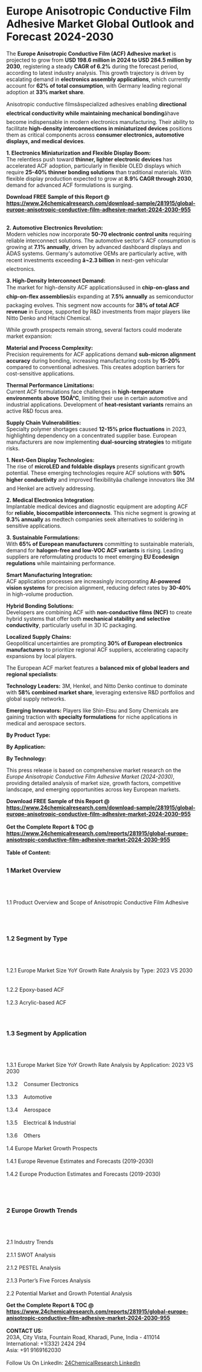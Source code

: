 <h1>Europe Anisotropic Conductive Film Adhesive Market Global Outlook and Forecast 2024-2030</h1><p>The <strong>Europe Anisotropic Conductive Film (ACF) Adhesive market</strong> is projected to grow from <strong>USD 198.6 million in 2024 to USD 284.5 million by 2030</strong>, registering a steady <strong>CAGR of 6.2%</strong> during the forecast period, according to latest industry analysis. This growth trajectory is driven by escalating demand in <strong>electronics assembly applications</strong>, which currently account for <strong>62% of total consumption</strong>, with Germany leading regional adoption at <strong>33% market share</strong>.</p><p>Anisotropic conductive filmsâspecialized adhesives enabling <strong>directional electrical conductivity while maintaining mechanical bonding</strong>âhave become indispensable in modern electronics manufacturing. Their ability to facilitate <strong>high-density interconnections in miniaturized devices</strong> positions them as critical components across <strong>consumer electronics, automotive displays, and medical devices</strong>.</p><p><strong>1. Electronics Miniaturization and Flexible Display Boom:</strong><br>
The relentless push toward <strong>thinner, lighter electronic devices</strong> has accelerated ACF adoption, particularly in flexible OLED displays which require <strong>25-40% thinner bonding solutions</strong> than traditional materials. With flexible display production expected to grow at <strong>8.9% CAGR through 2030</strong>, demand for advanced ACF formulations is surging.</p><div><b>Download FREE Sample of this Report @ 
            <a href="https://www.24chemicalresearch.com/download-sample/281915/global-europe-anisotropic-conductive-film-adhesive-market-2024-2030-955">
            https://www.24chemicalresearch.com/download-sample/281915/global-europe-anisotropic-conductive-film-adhesive-market-2024-2030-955</a></b></div><br><p><strong>2. Automotive Electronics Revolution:</strong><br>
Modern vehicles now incorporate <strong>50-70 electronic control units</strong> requiring reliable interconnect solutions. The automotive sector's ACF consumption is growing at <strong>7.1% annually</strong>, driven by advanced dashboard displays and ADAS systems. Germany's automotive OEMs are particularly active, with recent investments exceeding <strong>â¬2.3 billion</strong> in next-gen vehicular electronics.</p><p><strong>3. High-Density Interconnect Demand:</strong><br>
The market for high-density ACF applicationsâused in <strong>chip-on-glass and chip-on-flex assemblies</strong>âis expanding at <strong>7.5% annually</strong> as semiconductor packaging evolves. This segment now accounts for <strong>38% of total ACF revenue</strong> in Europe, supported by R&amp;D investments from major players like Nitto Denko and Hitachi Chemical.</p><p>While growth prospects remain strong, several factors could moderate market expansion:</p><p><strong>Material and Process Complexity:</strong> <br>
Precision requirements for ACF applications demand <strong>sub-micron alignment accuracy</strong> during bonding, increasing manufacturing costs by <strong>15-20%</strong> compared to conventional adhesives. This creates adoption barriers for cost-sensitive applications.</p><p><strong>Thermal Performance Limitations:</strong><br>
Current ACF formulations face challenges in <strong>high-temperature environments above 150Â°C</strong>, limiting their use in certain automotive and industrial applications. Development of <strong>heat-resistant variants</strong> remains an active R&amp;D focus area.</p><p><strong>Supply Chain Vulnerabilities:</strong><br>
Specialty polymer shortages caused <strong>12-15% price fluctuations</strong> in 2023, highlighting dependency on a concentrated supplier base. European manufacturers are now implementing <strong>dual-sourcing strategies</strong> to mitigate risks.</p><p><strong>1. Next-Gen Display Technologies:</strong><br>
The rise of <strong>microLED and foldable displays</strong> presents significant growth potential. These emerging technologies require ACF solutions with <strong>50% higher conductivity</strong> and improved flexibilityâa challenge innovators like 3M and Henkel are actively addressing.</p><p><strong>2. Medical Electronics Integration:</strong><br>
Implantable medical devices and diagnostic equipment are adopting ACF for <strong>reliable, biocompatible interconnects</strong>. This niche segment is growing at <strong>9.3% annually</strong> as medtech companies seek alternatives to soldering in sensitive applications.</p><p><strong>3. Sustainable Formulations:</strong><br>
With <strong>65% of European manufacturers</strong> committing to sustainable materials, demand for <strong>halogen-free and low-VOC ACF variants</strong> is rising. Leading suppliers are reformulating products to meet emerging <strong>EU Ecodesign regulations</strong> while maintaining performance.</p><p><strong>Smart Manufacturing Integration:</strong><br>
ACF application processes are increasingly incorporating <strong>AI-powered vision systems</strong> for precision alignment, reducing defect rates by <strong>30-40%</strong> in high-volume production.</p><p><strong>Hybrid Bonding Solutions:</strong><br>
Developers are combining ACF with <strong>non-conductive films (NCF)</strong> to create hybrid systems that offer both <strong>mechanical stability and selective conductivity</strong>, particularly useful in 3D IC packaging.</p><p><strong>Localized Supply Chains:</strong><br>
Geopolitical uncertainties are prompting <strong>30% of European electronics manufacturers</strong> to prioritize regional ACF suppliers, accelerating capacity expansions by local players.</p><p>The European ACF market features a <strong>balanced mix of global leaders and regional specialists</strong>:</p><p><strong>Technology Leaders:</strong> 3M, Henkel, and Nitto Denko continue to dominate with <strong>58% combined market share</strong>, leveraging extensive R&amp;D portfolios and global supply networks.</p><p><strong>Emerging Innovators:</strong> Players like Shin-Etsu and Sony Chemicals are gaining traction with <strong>specialty formulations</strong> for niche applications in medical and aerospace sectors.</p><p><strong>By Product Type:</strong></p><p><strong>By Application:</strong></p><p><strong>By Technology:</strong></p><p>This press release is based on comprehensive market research on the <em>Europe Anisotropic Conductive Film Adhesive Market (2024-2030)</em>, providing detailed analysis of market size, growth factors, competitive landscape, and emerging opportunities across key European markets.</p><div><b>Download FREE Sample of this Report @ 
            <a href="https://www.24chemicalresearch.com/download-sample/281915/global-europe-anisotropic-conductive-film-adhesive-market-2024-2030-955">
            https://www.24chemicalresearch.com/download-sample/281915/global-europe-anisotropic-conductive-film-adhesive-market-2024-2030-955</a></b></div><br><div><b>Get the Complete Report & TOC @ 
            <a href="https://www.24chemicalresearch.com/reports/281915/global-europe-anisotropic-conductive-film-adhesive-market-2024-2030-955">
            https://www.24chemicalresearch.com/reports/281915/global-europe-anisotropic-conductive-film-adhesive-market-2024-2030-955</a></b></div><br>
            <b>Table of Content:</b><p><h2><span style="font-size:16px"><strong>1 Market Overview&nbsp;&nbsp; &nbsp;</strong></span></h2><br />
<br />
<p>1.1 Product Overview and Scope of Anisotropic Conductive Film Adhesive&nbsp;</p><br />
<br />
<h2><strong><span style="font-size:16px">1.2 Segment by Type&nbsp;&nbsp; &nbsp;</span></strong></h2><br />
<br />
<p>1.2.1 Europe Market Size YoY Growth Rate Analysis by Type: 2023 VS 2030&nbsp;&nbsp; &nbsp;<br /><br />
1.2.2 Epoxy-based ACF&nbsp;&nbsp; &nbsp;<br /><br />
1.2.3 Acrylic-based ACF<br /><br />
<br />
<h2><span style="font-size:16px"><strong>1.3 Segment by Application&nbsp;&nbsp;</strong></span></h2><br />
<br />
<p>1.3.1 Europe Market Size YoY Growth Rate Analysis by Application: 2023 VS 2030&nbsp;&nbsp; &nbsp;<br /><br />
1.3.2&nbsp;&nbsp; &nbsp;Consumer Electronics<br /><br />
1.3.3&nbsp;&nbsp; &nbsp;Automotive<br /><br />
1.3.4&nbsp;&nbsp; &nbsp;Aerospace<br /><br />
1.3.5&nbsp;&nbsp; &nbsp;Electrical & Industrial<br /><br />
1.3.6&nbsp;&nbsp; &nbsp;Others<br /><br />
1.4 Europe Market Growth Prospects&nbsp;&nbsp; &nbsp;<br /><br />
1.4.1 Europe Revenue Estimates and Forecasts (2019-2030)&nbsp;&nbsp; &nbsp;<br /><br />
1.4.2 Europe Production Estimates and Forecasts (2019-2030)&nbsp;&nbsp;</p><br />
<br />
<h2><span style="font-size:16px"><strong>2 Europe Growth Trends&nbsp;&nbsp; &nbsp;</strong></span></h2><br />
<br />
<p>2.1 Industry Trends&nbsp;&nbsp; &nbsp;<br /><br />
2.1.1 SWOT Analysis&nbsp;&nbsp; &nbsp;<br /><br />
2.1.2 PESTEL Analysis&nbsp;&nbsp; &nbsp;<br /><br />
2.1.3 Porter&rsquo;s Five Forces Analysis&nbsp;&nbsp; &nbsp;<br /><br />
2.2 Potential Market and Growth Potential Analysis&nbsp;&nbsp; &nbsp;</p</p><div><b>Get the Complete Report & TOC @ 
            <a href="https://www.24chemicalresearch.com/reports/281915/global-europe-anisotropic-conductive-film-adhesive-market-2024-2030-955">
            https://www.24chemicalresearch.com/reports/281915/global-europe-anisotropic-conductive-film-adhesive-market-2024-2030-955</a></b></div><br><b>CONTACT US:</b><br>
            203A, City Vista, Fountain Road, Kharadi, Pune, India - 411014<br>
            International: +1(332) 2424 294<br>
            Asia: +91 9169162030 <br><br>
            Follow Us On LinkedIn: <a href="https://www.linkedin.com/company/24chemicalresearch/">24ChemicalResearch LinkedIn</a>